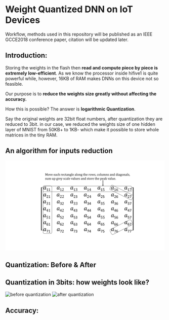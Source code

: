 # Weight Quantized DNN on IoT Devices



Workflow, methods used in this repository will be published as an IEEE GCCE2018 conference paper, citation will be updated later.

## Introduction:

Storing the weights in the flash then **read and compute piece by piece is extremely low-efficient**. As we know the processor inside hifive1 is quite powerful while, however, 16KB of RAM makes DNNs on this device not so feasible.

Our purpose is to **reduce the weights size greatly without affecting the accuracy.**

How this is possible? The answer is **logarithmic Quantization**. 

Say the original weights are 32bit float numbers, after quantization they are reduced to 3bit. in our case, we reduced the weights size of one hidden layer of MNIST from 50KB+ to 1KB- which make it possible to store whole matrices in the tiny RAM. 



## An algorithm for inputs reduction

![four direction projection profiles](doc/images/matrix_image0.jpg)
## Quantization: Before & After


Quantization in 3bits: how weights look like?
-----------------------
![before quantization](before_quanti_3bits_50.png)
![after quantization](after_quanti_3bits_50.png)   


## Accuracy:



